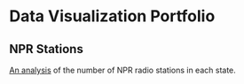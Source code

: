Data Visualization Portfolio
============================

NPR Stations
------------
[An analysis](https://github.com/shivasprogeny/DataVizPortfolio/wiki) of the number of NPR radio stations in each state.